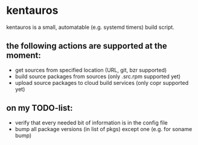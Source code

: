 # kentauros

kentauros is a small, automatable (e.g. systemd timers) build script.

## the following actions are supported at the moment:

- get sources from specified location (URL, git, bzr supported)
- build source packages from sources (only .src.rpm supported yet)
- upload source packages to cloud build services (only copr supported yet)

## on my TODO-list:

- verify that every needed bit of information is in the config file
- bump all package versions (in list of pkgs) except one (e.g. for soname bump)

